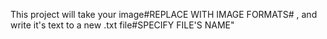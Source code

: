This project will take your image#REPLACE WITH IMAGE FORMATS# , and write it's text to a new .txt file#SPECIFY FILE'S NAME"